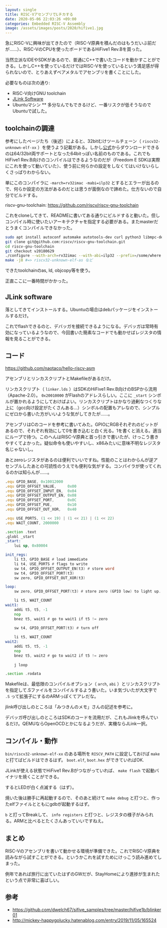 ```yaml
---
layout: single
title: RISC-VアセンブリでLチカする
date: 2020-05-06 22:03:26 +09:00
categories: Embedded RISC-V Assembly
image: /assets/images/posts/2020/hifive1.jpg
---
```


急にRISC-Vに興味が出てきたので（RISC-V原典を積んだのはもうだいぶ前だが……）、RISC-VのCPUを使ったボードであるHiFive1 Rev.Bを買った。

当然立派なIDEやSDKがあるので、普通にC++で書いたコードを動かすことができる。しかしC++を使っているだけではRISC-Vを使っているという満足感が得られないので、とりあえずベアメタルでアセンブリを書くことにした。

必要なものは次の通り:

* RISC-V向けGNU toolchain
* [JLink Software](https://www.segger.com/downloads/jlink/#J-LinkSoftwareAndDocumentationPack)
* Ubuntuマシン
** 多分なんでもできるけど、一番リスクが低そうなのでUbuntuで試した。

## toolchainの調達

参考にしたページたち（後述）によると、32bitむけツールチェーン（ `riscv32-unknown-elf-xx` ）を使うよう記載がある。しかし[公式](https://www.sifive.com/boards)からダウンロードできるのは64/32bit両サポートとなった64bitっぽい名前のものである。これでもHiFive1 Rev.B向けのコンパイルはできるようなのだが（Freedom E SDKは実際にこれを使って動いていた）、使う前に何らかの設定をしなくてはいけないらしくさっぱりわからない。

単にこのコンパイラに `-march=rv32imac -mabi=ilp32` とするとエラーが出るので、何らか設定の方法があるのだとは思うが面倒なので諦めた。仕方ないので自分でビルドする。

riscv-gnu-toolchain: https://github.com/riscv/riscv-gnu-toolchain

これをcloneしてきて、READMEに書いてある通りにビルドすると動いた。但しコンパイル時に使いたいアーキテクチャを指定する必要がある。またmasterだとうまくコンパイルできなかった。

```bash
sudo apt install autoconf automake autotools-dev curl python3 libmpc-dev libmpfr-dev libgmp-dev gawk build-essential bison flex texinfo gperf libtool patchutils bc zlib1g-dev libexpat-dev
git clone git@github.com:riscv/riscv-gnu-toolchain.git
cd riscv-gnu-toolchain
git checkout v20180629
./configure --with-arch=rv32imac --with-abi=ilp32 --prefix=/some/where
make -j8 #=> riscv32-unknown-elf-as など
```

できたtoolchainのas, ld, objcopy等を使う。

正直ここに一番時間がかかった。

## JLink software

落としてきてインストールする。Ubuntuの場合はdebパッケージをインストールするだけ。

これでflashできるのと、デバッガを接続できるようになる。デバッガは常時有効になっているようなので、今回書いた簡素なコードでも動かせばレジスタの情報を見ることができる。

## コード

https://github.com/naotaco/hello-riscv-asm

アセンブリとリンカスクリプトとMakefileがあるだけ。

リンカスクリプト（ `linker.lds` ）はSDKのHiFive1 Rev.B向けのBSPから流用（Apache-2.0）。 `0x20010000` がFlashのアドレスらしい。ここに `_start` シンボルが置かれるようにしておけばよい。リンカスクリプトはかなり過剰なつくりな上に（gcc向け設定がたくさんある…）シンボルの配置もアレなので、シンプルにゼロから書いた方がいいような気がしてきたが……。

アセンブリはCのコードを参考に書いてみた。GPIOにRGBそれぞれのビットがあるので、それぞれ有効にして0を書き込むと白く光る。1を書くと消える。適当にループで待つ。このへんはRISC-V原典と首っ引きで書いたが、けっこう書きやすくてよかった。疑似命令も使いやすいし、x86みたいに意味不明なレジスタ名じゃないし。

あとzeroレジスタがあるのは便利でいいですね。性能のことはわからんが逆アセンブルしたあとの可読性のうえでも便利な気がする。コンパイラが使ってくれるのかは知らんが……。

```asm
.equ GPIO_BASE, 0x10012000
.equ GPIO_OFFSET_VALUE,     0x00
.equ GPIO_OFFSET_INPUT_EN,  0x04
.equ GPIO_OFFSET_OUTPUT_EN, 0x08
.equ GPIO_OFFSET_PORT,      0x0C
.equ GPIO_OFFSET_PUE,       0x10
.equ GPIO_OFFSET_OUT_XOR,   0x40

.equ USE_PORTS, (1 << 19) | (1 << 21) | (1 << 22)
.equ WAIT_COUNT, 2000000

.section .text
.globl _start
_start:
	lui sp, 0x80004

init_regs:
	li t3, GPIO_BASE # load immediate
	li t4, USE_PORTS # flags to write
	sw t4, GPIO_OFFSET_OUTPUT_EN(t3) # store word
	sw t4, GPIO_OFFSET_PORT(t3)
	sw zero, GPIO_OFFSET_OUT_XOR(t3)

loop:
	sw zero, GPIO_OFFSET_PORT(t3) # store zero (GPIO low) to light up.

	li t5, WAIT_COUNT
wait1:
	addi t5, t5, -1
	nop
	bnez t5, wait1 # go to wait1 if t5 != zero
	
	sw t4, GPIO_OFFSET_PORT(t3) # turn off

	li t5, WAIT_COUNT
wait2:
	addi t5, t5, -1
	nop
	bnez t5, wait2 # go to wait2 if t5 != zero
	
	j loop

.section .rodata
```

Makefileは、最低限のコンパイルオプション（ `arch`, `abi` ）とリンカスクリプトを指定して.Sファイルをコンパイルするよう書いた。いま気づいたが大文字で `.S` って拡張子にするのARMっぽくてアレだな。

jlink呼び出しのところは「みつきんのメモ」さんの記述を参考に。

デバッガ呼び出しのところはSDKのコードを流用だが、これもJlinkを呼んでいるだけ。QEMUならOpenOCDとかになるようだが、実機ならJLink一択。

## コンパイル・動作

`bin/riscv32-unknown-elf-xx` のある場所を `RISCV_PATH` に設定しておけば `make` と打てばビルドはできるはず。 `boot.elf`, `boot.hex` ができていればOK.

JLinkが使える状態でHiFive1 Rev.Bがつながっていれば、 `make flash` で起動バイナリを焼くことができる。

するとLEDが白く点滅する（はず）。

焼いた後は勝手に再起動するので、そのあと続けて `make debug` と打つと、作ったelfファイルとともにgdbが起動するはず。

`b` と打ってBreakして、 `info registers` と打つと、レジスタの様子がみられる。ARMと比べるとたくさんあっていいですねえ。

## まとめ

RISC-Vのアセンブリを書いて動かせる環境が準備できた。これでRISC-V原典を読みながら試すことができる。というかこれを試すためにけっこう読み進めてしまった。

例年であれば旅行に出ていたはずのGWだが、StayHomeにより進捗が生まれたという点で非常に喜ばしい。

## 参考

* https://github.com/dwelch67/sifive_samples/tree/master/hifive1b/blinker01
* http://mickey-happygolucky.hatenablog.com/entry/2019/11/05/165524





